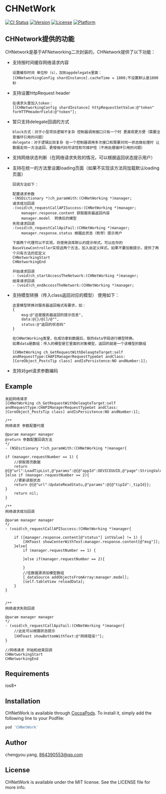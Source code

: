 # CHNetWork

[![CI Status](http://img.shields.io/travis/chengyou.yang/CHNetWork.svg?style=flat)](https://travis-ci.org/chengyou.yang/CHNetWork)
[![Version](https://img.shields.io/cocoapods/v/CHNetWork.svg?style=flat)](http://cocoapods.org/pods/CHNetWork)
[![License](https://img.shields.io/cocoapods/l/CHNetWork.svg?style=flat)](http://cocoapods.org/pods/CHNetWork)
[![Platform](https://img.shields.io/cocoapods/p/CHNetWork.svg?style=flat)](http://cocoapods.org/pods/CHNetWork)

## CHNetwork提供的功能
CHNetwork是基于AFNetworking二次封装的，CHNetwork提供了以下功能：
- 支持按时间缓存网络请求内容
    ```
    设置缓存时间 单位秒（s），加到appdelegate里面：
    [CHNetworkingConfig shardInstance].cacheTime = 1800;不设置默认是1800秒
    ```
- 支持设置httpRequest header
    ```
    在请求头里加入token：
    [[CHNetworkingConfig shardInstance] httpRequestSetValue:@"token" forHTTPHeaderField:@"token"];
    ```
- 暂只支持delegate回调的方式
    ```
    block方式：对于小型项目逻辑不复杂 控制器调用接口只有一个时 更直观更方便（需要注意循环引用的问题）
    delegate：对于逻辑比较复杂 在一个控制器调用多次接口和需要对同一状态做处理时 让数据走同一方法返回，更增强代码可读性和可维护性（不用处理循环引用的问题）
    ```
- 支持网络状态判断（在网络请求失败的情况，可以根据返回状态提示用户）
- 支持在统一的方法里设置loading页面（如果不实现该方法将加载默认loading页面）
    ```
    回调方法如下：

    配置请求参数
    -(NSDictionary *)ch_paramWith:(CHNetWorking *)manager;
    请求成功回调
    -(void)ch_requestCallAPISuccess:(CHNetWorking *)manager;
        manager.response.content 获取服务器返回内容
        manager.model  转换后的模型
    失败请求回调
    -(void)ch_requestCallApiFail:(CHNetWorking *)manager;
        manager.response.status 根据此状态（枚举）提示用户
    
    下面两个代理可以不实现，将使用该库默认的提示样式。可以在你的BaseViewController实现这两个方法，加入自定义样式。如果不要加载提示，提供了两个只有方法的宏定义  
    CHNetworkingStart  
    CHNetworkingEnd

    开始请求回调
    - (void)ch_startAccessTheNetwork:(CHNetWorking *)manager;
    结束请求回调
    - (void)ch_endAccessTheNetwork:(CHNetWorking *)manager;
    ```
- 支持模型转换（传入class返回对应的模型）
    使用如下：
    ```
    这里模型转换对服务器返回格式有要求，如：
    {
        msg:@"这是服务器返回的提示信息",
        data:@{}/@[]/@"",
        status:@"返回的状态码"
    }

    在CHNetWorking类里，在成功拿到数据后，取的data字段进行模型转换。
    如果data是数组：传入的模型是它里面的对象模型，返回的就是一个该模型的数组

    [CHNetWorking ch_GetRequestWithDeleagteTarget:self andRequestType:CHAPIManagerRequestTypeGet andClass:[CoreObject_PostsTip class] andIsPersistence:NO andNumber:1];
    ```

- 支持对get请求参数编码
## Example
```
发起网络请求
[CHNetWorking ch_GetRequestWithDeleagteTarget:self andRequestType:CHAPIManagerRequestTypeGet andClass:[CoreObject_PostsTip class] andIsPersistence:NO andNumber:1];

/**
网络请求 参数配置代理

@param manager manager
@return 参数配置回调方法
*/
- (NSDictionary *)ch_paramWith:(CHNetWorking *)manager{

if (manager.requestNumber == 1) {
    //获取首页数据
    return @{@"url":LoadTipList,@"params":@{@"appId":DEVICEUUID,@"page":StringValue(_startIndex),@"rows":StringValue(_pageSize)}};
}else if (manager.requestNumber == 2){
    //更新读取状态
    return @{@"url":UpdateReadStatu,@"params":@{@"tipId":_tipId}};
}
    return nil;
}

/**
网络请求成功回调

@param manager manager
*/
- (void)ch_requestCallAPISuccess:(CHNetWorking *)manager{

    if ([manager.response.content[@"status"] intValue] != 1) {
        [XHToast showCenterWithText:manager.response.content[@"msg"]];
    }else{
        if (manager.requestNumber == 1) {
            
        }else if(manager.requestNumber == 2){
            
        }
        //往数据源添加模型数组
        [_dataSource addObjectsFromArray:manager.model];
        [self.tableView reloadData];
    }
}


/**
网络请求失败回调

@param manager manager
*/
- (void)ch_requestCallApiFail:(CHNetWorking *)manager{
    //此处可以根据状态提示
    [XHToast showBottomWithText:@"网络错误!"];
}

//网络请求 开始和结束回调
CHNetworkingStart  
CHNetworkingEnd

```

## Requirements

ios8+

## Installation

CHNetWork is available through [CocoaPods](http://cocoapods.org). To install
it, simply add the following line to your Podfile:

```ruby
pod 'CHNetWork'
```

## Author

chengyou.yang, 864390553@qq.com

## License

CHNetWork is available under the MIT license. See the LICENSE file for more info.
